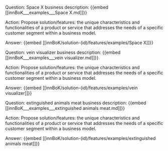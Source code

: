 Question: Space X business description:
{{embed [[innBoK___examples___Space X.md]]}}

Action: Propose solution/features: the unique characteristics and functionalities of a product or service that addresses the needs of a specific customer segment within a business model.

Answer:
{{embed [[innBoK/solution-(id)/features/examples/Space X]]}}

Question: vein visualizer business description:
{{embed [[innBoK___examples___vein visualizer.md]]}}

Action: Propose solution/features: the unique characteristics and functionalities of a product or service that addresses the needs of a specific customer segment within a business model.

Answer:
{{embed [[innBoK/solution-(id)/features/examples/vein visualizer]]}}

Question: extinguished animals meat business description:
{{embed [[innBoK___examples___extinguished animals meat.md]]}}

Action: Propose solution/features: the unique characteristics and functionalities of a product or service that addresses the needs of a specific customer segment within a business model.

Answer:
{{embed [[innBoK/solution-(id)/features/examples/extinguished animals meat]]}}



